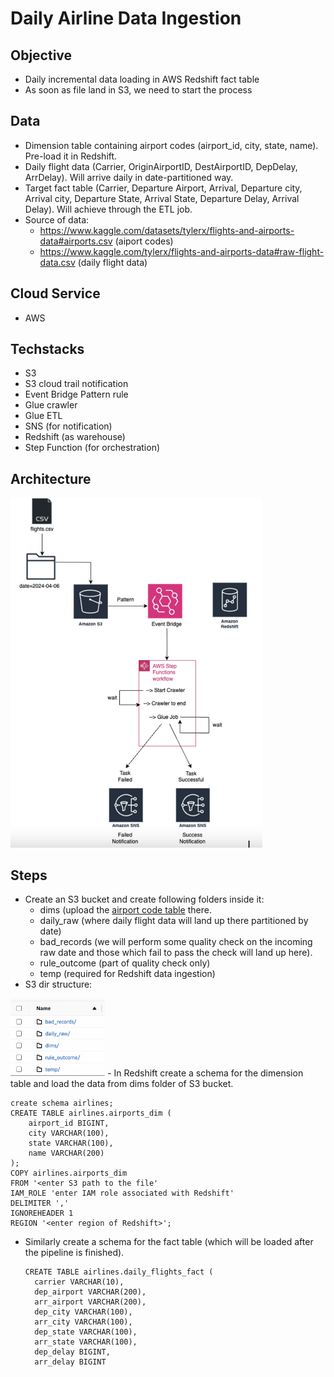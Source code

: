 # Daily Airline Data Ingestion
## Objective
- Daily incremental data loading in AWS Redshift fact table
- As soon as file land in S3, we need to start the process
## Data
- Dimension table containing airport codes (airport_id, city, state, name). Pre-load it in Redshift.
- Daily flight data (Carrier, OriginAirportID, DestAirportID, DepDelay, ArrDelay). Will arrive daily in date-partitioned way.
- Target fact table (Carrier, Departure Airport, Arrival, Departure city, Arrival city, Departure State, Arrival State, Departure Delay, Arrival Delay). Will achieve through the ETL job. 
- Source of data:
  - https://www.kaggle.com/datasets/tylerx/flights-and-airports-data#airports.csv (aiport codes)
  - https://www.kaggle.com/tylerx/flights-and-airports-data#raw-flight-data.csv (daily flight data)
## Cloud Service
- AWS
## Techstacks
- S3
- S3 cloud trail notification
- Event Bridge Pattern rule
- Glue crawler
- Glue ETL
- SNS (for notification)
- Redshift (as warehouse)
- Step Function (for orchestration)
## Architecture
<img src="https://github.com/sandeepdevamisra/Daily-Airline-Data-Ingestion/blob/main/img/architecture.png" alt="architecture" width="80%">

## Steps
- Create an S3 bucket and create following folders inside it:
  - dims (upload the [airport code table](https://github.com/sandeepdevamisra/Daily-Airline-Data-Ingestion/blob/main/dimension_table/airports.csv) there.
  - daily_raw (where daily flight data will land up there partitioned by date)
  - bad_records (we will perform some quality check on the incoming raw date and those which fail to pass the check will land up here).
  - rule_outcome (part of quality check only)
  - temp (required for Redshift data ingestion)
- S3 dir structure:
<img src="https://github.com/sandeepdevamisra/Daily-Airline-Data-Ingestion/blob/main/img/s3_directory_structure.png" alt="architecture" width="30%">
- In Redshift create a schema for the dimension table and load the data from dims folder of S3 bucket.

  ```
  create schema airlines;
  CREATE TABLE airlines.airports_dim (
      airport_id BIGINT,
      city VARCHAR(100),
      state VARCHAR(100),
      name VARCHAR(200)
  );
  COPY airlines.airports_dim
  FROM '<enter S3 path to the file' 
  IAM_ROLE 'enter IAM role associated with Redshift'
  DELIMITER ','
  IGNOREHEADER 1
  REGION '<enter region of Redshift>';
  ```

  
- Similarly create a schema for the fact table (which will be loaded after the pipeline is finished).

  ```
  CREATE TABLE airlines.daily_flights_fact (
    carrier VARCHAR(10),
    dep_airport VARCHAR(200),
    arr_airport VARCHAR(200),
    dep_city VARCHAR(100),
    arr_city VARCHAR(100),
    dep_state VARCHAR(100),
    arr_state VARCHAR(100),
    dep_delay BIGINT,
    arr_delay BIGINT
  ```

  



